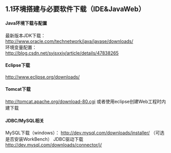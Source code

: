 ## 1.1环境搭建与必要软件下载（IDE&JavaWeb）
#### Java环境下载与配置
最新版本JDK下载：  
http://www.oracle.com/technetwork/java/javase/downloads/  
环境变量配置：  
http://blog.csdn.net/syjsxxjy/article/details/47838265
#### Eclipse下载
http://www.eclipse.org/downloads/  
#### Tomcat下载  
http://tomcat.apache.org/download-80.cgi
或者使用eclipse创建Web工程时内建下载  
#### JDBC/MySQL相关
MySQL下载（windows）：
http://dev.mysql.com/downloads/installer/  （可选是否安装WorkBench）
JDBC驱动下载
http://dev.mysql.com/downloads/connector/j/
